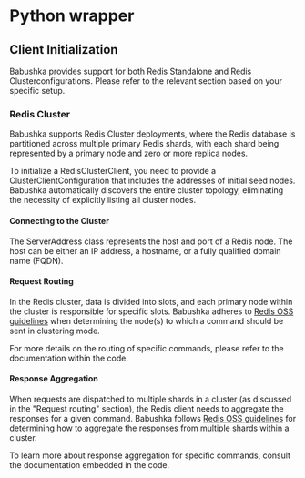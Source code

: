# Python wrapper
## Client Initialization
Babushka provides support for both  Redis Standalone and Redis Clusterconfigurations. Please refer to the relevant section based on your specific setup.

### Redis Cluster
Babushka supports Redis Cluster deployments, where the Redis database is partitioned across multiple primary Redis shards, with each shard being represented by a primary node and zero or more replica nodes.

To initialize a RedisClusterClient, you need to provide a ClusterClientConfiguration that includes the addresses of initial seed nodes. Babushka automatically discovers the entire cluster topology, eliminating the necessity of explicitly listing all cluster nodes.

#### Connecting to the Cluster

The ServerAddress class represents the host and port of a Redis node. The host can be either an IP address, a hostname, or a fully qualified domain name (FQDN).

#### Request Routing

In the Redis cluster, data is divided into slots, and each primary node within the cluster is responsible for specific slots. Babushka adheres to [Redis OSS guidelines](https://redis.io/docs/reference/command-tips/#request_policy) when determining the node(s) to which a command should be sent in clustering mode. 

For more details on the routing of specific commands, please refer to the documentation within the code.

#### Response Aggregation

When requests are dispatched to multiple shards in a cluster (as discussed in the "Request routing" section), the Redis client needs to aggregate the responses for a given command. Babushka follows [Redis OSS guidelines](https://redis.io/docs/reference/command-tips/#response_policy) for determining how to aggregate the responses from multiple shards within a cluster. 


To learn more about response aggregation for specific commands, consult the documentation embedded in the code.